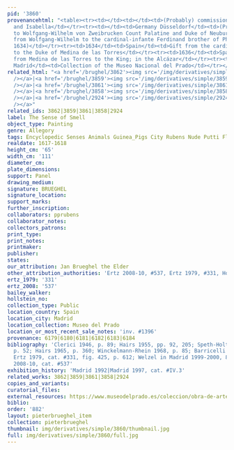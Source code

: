 ```yaml
---
pid: '3860'
provenancehtml: "<table><tr><td></td><td></td><td>(Probably) commissioned by Albert
  and Isabella</td></tr><tr><td></td><td>Germany Düsseldorf</td><td>(Probably) given
  to Wolfgang-Wilhelm von Zweibrucken Count Palatine and Duke of Neuburg</td></tr><tr><td>1634</td><td>Austria</td><td>Gift
  from Wolfgang-Wilhelm to the cardinal-infante Ferdinand brother of Philip IV (Possibly
  1634)</td></tr><tr><td>1634</td><td>Spain</td><td>Gift from the cardinal-infante
  to the Duke of Medina de las Torres</td></tr><tr><td>1636</td><td>Spain Madrid</td><td>Gift
  from Medina de las Torres to the King; in the Alcázar</td></tr><tr><td>1819</td><td>Spain
  Madrid</td><td>Collection of the Museo Nacional del Prado</td></tr></table>"
related_html: "<a href='/brughel/3862'><img src='/img/derivatives/simple/3862/thumbnail.jpg'
  /></a>|<a href='/brughel/3859'><img src='/img/derivatives/simple/3859/thumbnail.jpg'
  /></a>|<a href='/brughel/3861'><img src='/img/derivatives/simple/3861/thumbnail.jpg'
  /></a>|<a href='/brughel/3858'><img src='/img/derivatives/simple/3858/thumbnail.jpg'
  /></a>|<a href='/brughel/2924'><img src='/img/derivatives/simple/2924/thumbnail.jpg'
  /></a>"
related_ids: 3862|3859|3861|3858|2924
label: The Sense of Smell
object_type: Painting
genre: Allegory
tags: Encyclopedic Senses Animals Guinea_Pigs City Rubens Nude Putti Flowers
realdate: 1617-1618
height_cm: '65'
width_cm: '111'
diameter_cm:
plate_dimensions:
support: Panel
drawing_medium:
signature: BRUEGHEL
signature_location:
support_marks:
further_inscription:
collaborators: pprubens
collaborator_notes:
collectors_patrons:
print_type:
print_notes:
printmaker:
publisher:
states:
our_attribution: Jan Brueghel the Elder
other_attribution_authorities: 'Ertz 2008-10, #537, Ertz 1979, #331, Honig database'
ertz_1979: '331'
ertz_2008: '537'
bailey_walker:
hollstein_no:
collection_type: Public
location_country: Spain
location_city: Madrid
location_collection: Museo del Prado
location_or_most_recent_sale_notes: 'inv. #1396'
provenance: 6179|6180|6181|6182|6183|6184
bibliography: 'Clerici 1946, p. 89; Hairs 1955, pp. 92, 205; Speth-Holterhoff 1957,
  p. 52; Hairs 1965, p. 360; Winckelmann-Rhein 1968, p. 85; Barricelli 1974, p. 68;
  Ertz 1979, cat. #331, fig. 425, p. 612; Welzel in Madrid 1999-2000, 82-97; Ertz
  2008-10, cat. #537'
exhibition_history: 'Madrid 1992|Madrid 1997, cat. #IV.3'
related_works: 3862|3859|3861|3858|2924
copies_and_variants:
curatorial_files:
external_resources: https://www.museodelprado.es/coleccion/obra-de-arte/el-olfato/adff981e-a317-4152-9e04-05ada13be226
biblio:
order: '882'
layout: pieterbrueghel_item
collection: pieterbrueghel
thumbnail: img/derivatives/simple/3860/thumbnail.jpg
full: img/derivatives/simple/3860/full.jpg
---
```

